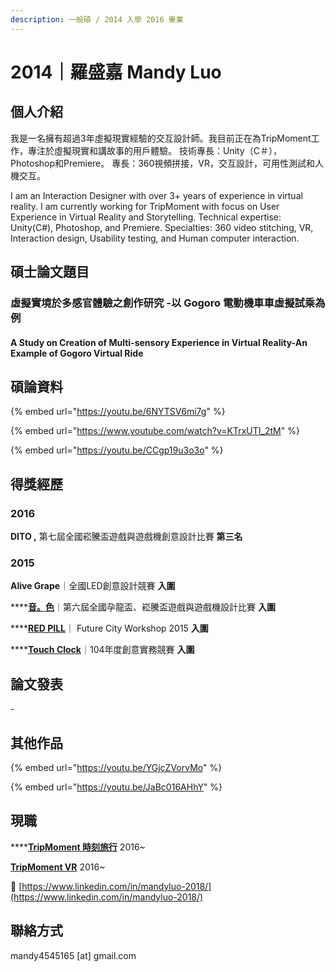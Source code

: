 ```yaml
---
description: 一般碩 / 2014 入學 2016 畢業
---
```


# 2014｜羅盛嘉 Mandy Luo

## 個人介紹

我是一名擁有超過3年虛擬現實經驗的交互設計師。我目前正在為TripMoment工作，專注於虛擬現實和講故事的用戶體驗。 技術專長：Unity（C＃），Photoshop和Premiere。 專長：360視頻拼接，VR，交互設計，可用性測試和人機交互。

I am an Interaction Designer with over 3+ years of experience in virtual reality. I am currently working for TripMoment with focus on User Experience in Virtual Reality and Storytelling. Technical expertise: Unity(C#), Photoshop, and Premiere. Specialties: 360 video stitching, VR, Interaction design, Usability testing, and Human computer interaction.

## 碩士論文題目

### 虛擬實境於多感官體驗之創作研究 -以 Gogoro 電動機⾞車虛擬試乘為例

#### A Study on Creation of Multi-sensory Experience in Virtual Reality-An Example of Gogoro Virtual Ride

## 碩論資料

{% embed url="https://youtu.be/6NYTSV6mi7g" %}

{% embed url="https://www.youtube.com/watch?v=KTrxUTI_2tM" %}

{% embed url="https://youtu.be/CCgp19u3o3o" %}



## 得獎經歷

### 2016&#x20;

**DITO ,** 第七屆全國崧騰盃遊戲與遊戲機創意設計比賽 **第三名**

### 2015

**Alive Grape**｜全國LED創意設計競賽 **入圍**&#x20;

****[**音。色**](https://www.youtube.com/watch?v=L6\_ieuHP4UI)｜第六屆全國孕龍盃、崧騰盃遊戲與遊戲機設計比賽 **入圍**

****[**RED PILL**](http://www.iii.org.tw/Press/NewsDtl.aspx?nsp\_sqno=1550\&fm\_sqno=14)｜ Future City Workshop 2015 **入圍**

****[**Touch Clock**](http://taichi2016.cs.nthu.edu.tw)｜104年度創意實務競賽 **入圍**&#x20;

## 論文發表

\-

## 其他作品

{% embed url="https://youtu.be/YGjcZVorvMo" %}



{% embed url="https://youtu.be/JaBc016AHhY" %}

## 現職

****[**TripMoment 時刻旅行**](https://tripmoment.com) 2016\~

[**TripMoment VR**](https://vr.tripmoment.com) 2016\~

💼 [https://www.linkedin.com/in/mandyluo-2018/](https://www.linkedin.com/in/mandyluo-2018/)

## 聯絡方式

mandy4545165 \[at] gmail.com
